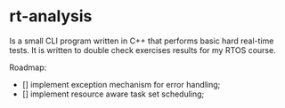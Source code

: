 # rt-analysis
Is a small CLI program written in C++ that performs basic hard real-time tests.
It is written to double check exercises results for my RTOS course.

Roadmap:
* [] implement exception mechanism for error handling;
* [] implement resource aware task set scheduling;
